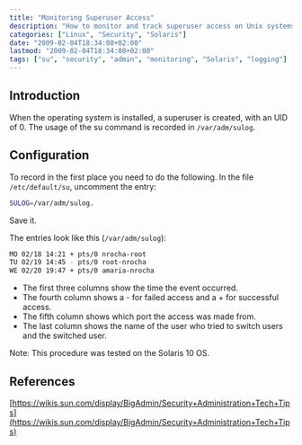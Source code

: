 ```yaml
---
title: "Monitoring Superuser Access"
description: "How to monitor and track superuser access on Unix systems through logging mechanisms."
categories: ["Linux", "Security", "Solaris"]
date: "2009-02-04T18:34:00+02:00"
lastmod: "2009-02-04T18:34:00+02:00"
tags: ["su", "security", "admin", "monitoring", "Solaris", "logging"]
---
```


## Introduction

When the operating system is installed, a superuser is created, with an UID of 0. The usage of the su command is recorded in `/var/adm/sulog`.

## Configuration

To record in the first place you need to do the following.
In the file `/etc/default/su`, uncomment the entry:

```bash
SULOG=/var/adm/sulog.
```

Save it.

The entries look like this (`/var/adm/sulog`):

```bash
MO 02/18 14:21 + pts/0 nrocha-root
TU 02/19 14:45 - pts/0 root-nrocha
WE 02/20 19:47 + pts/0 amaria-nrocha
```

* The first three columns show the time the event occurred.
* The fourth column shows a - for failed access and a + for successful access.
* The fifth column shows which port the access was made from.
* The last column shows the name of the user who tried to switch users and the switched user.

Note: This procedure was tested on the Solaris 10 OS.

## References

[https://wikis.sun.com/display/BigAdmin/Security+Administration+Tech+Tips](https://wikis.sun.com/display/BigAdmin/Security+Administration+Tech+Tips)
